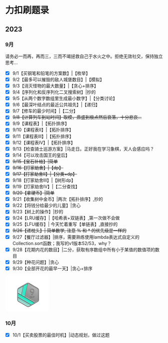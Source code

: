 # 力扣刷题录
## 2023
### 9月
请务必一而再，再而三，三而不竭拯救自己于水火之中。拒绝无效社交，保持独立思考...
- [x] 9/1【买钢笔和铅笔的方案数】|【枚举】
- [x] 9/2【最多可以摧毁的敌人城堡数目】|【模拟】
- [x] 9/3【消灭怪物的最大数量】|【贪心+排序】
- [x] 9/4【序列化和反序列化二叉搜索树】|抄的
- [x] 9/5【从两个数字数组里生成最小数字】|【分类讨论】
- [x] 9/6【最深叶结点的最近公共祖先】|【递归】
- [x] 9/7【修车的最少时间】|【二分】
- [x] ~~9/8【计算列车到站时间】取模，鼎盛到极点然后衰落，十分悲哀...~~
- [x] 9/9【课程表】|【拓扑排序】
- [x] 9/10【课程表II】|【拓扑排序】
- [x] 9/11【课程表III】|【拓扑排序】
- [x] 9/12【课程表IV】|【拓扑排序】
- [x] 9/13【检查骑士巡游方案】|马走日。正好我在学习象棋，天人会感应吗？
- [x] 9/14【可以攻击国王的皇后】
- [x] ~~9/15【宝石补给】|简单~~
- [x] ~~9/16【打家劫舍】|【dp】~~
- [x] ~~9/17【打家劫舍II】|【分类+dp】~~
- [x] 9/18【打家劫舍III】|【树形dp】
- [x] 9/19【打家劫舍IV】|【二分查找】
- [x] ~~9/20【拿硬币】|简单~~
- [x] 9/21【收集树中金币】|两次【拓扑排序】,抄的
- [x] 9/22【将钱分给最少的儿童】|贪心
- [x] 9/23【树上的操作】|抄的
- [x] 9/24【LRU缓存】|【哈希表+双链表】,第一次做不会做
- [x] 9/25【LFU缓存】| 今天忙着重写【单链表】,直接抄的
- [x] ~~9/26【递枕头】| 简单数学, 注意 % 和 * 的优先级是一样的~~
- [x] 9/27【餐厅过滤器】|排序，需要熟练使用lambda表达式自定义的Collection.sort函数；我写的v1版本52/53，why？
- [x] 9/28【花期内花的数目】|二分，获取有序数组中所有小于某值的数值项的数目
- [x] 9/29【种花问题】|贪心 
- [x] 9/30【全部开花的最早一天】|贪心+排序

![img.png](img.png)
### 10月
- [x] 10/1【买卖股票的最佳时机】|动态规划，做过这题
